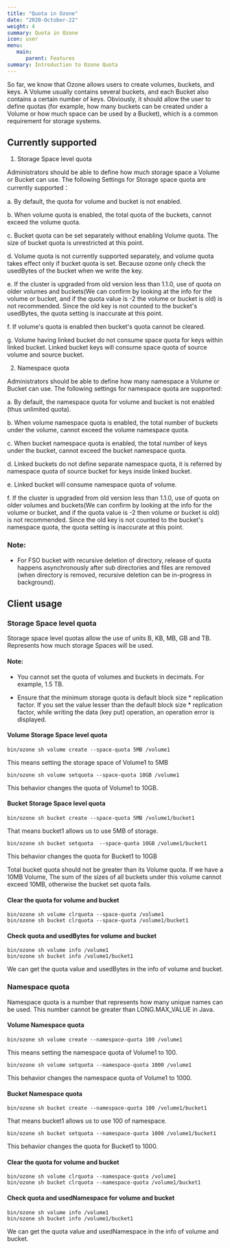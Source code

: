 ```yaml
---
title: "Quota in Ozone"
date: "2020-October-22"
weight: 4
summary: Quota in Ozone
icon: user
menu:
   main:
      parent: Features
summary: Introduction to Ozone Quota
---
```

<!---
  Licensed to the Apache Software Foundation (ASF) under one or more
  contributor license agreements.  See the NOTICE file distributed with
  this work for additional information regarding copyright ownership.
  The ASF licenses this file to You under the Apache License, Version 2.0
  (the "License"); you may not use this file except in compliance with
  the License.  You may obtain a copy of the License at

      http://www.apache.org/licenses/LICENSE-2.0

  Unless required by applicable law or agreed to in writing, software
  distributed under the License is distributed on an "AS IS" BASIS,
  WITHOUT WARRANTIES OR CONDITIONS OF ANY KIND, either express or implied.
  See the License for the specific language governing permissions and
  limitations under the License.
-->

So far, we know that Ozone allows users to create volumes, buckets, and keys. A Volume usually contains several buckets, and each Bucket also contains a certain number of keys. Obviously, it should allow the user to define quotas (for example, how many buckets can be created under a Volume or how much space can be used by a Bucket), which is a common requirement for storage systems.

## Currently supported
1. Storage Space level quota

Administrators should be able to define how much storage space a Volume or Bucket can use. The following Settings for Storage space quota are currently supported：

a. By default, the quota for volume and bucket is not enabled.

b. When volume quota is enabled, the total quota of the buckets, cannot exceed the volume quota.

c. Bucket quota can be set separately without enabling Volume quota. The size of bucket quota is unrestricted at this point.

d. Volume quota is not currently supported separately, and volume quota takes effect only if bucket quota is set. Because ozone only check the usedBytes of the bucket when we write the key.

e. If the cluster is upgraded from old version less than 1.1.0, use of quota on older volumes and buckets(We can confirm by looking at the info for the volume or bucket, and if the quota value is -2 the volume or bucket is old) is not recommended. Since the old key is not counted to the bucket's usedBytes, the quota setting is inaccurate at this point.

f. If volume's quota is enabled then bucket's quota cannot be cleared. 

g. Volume having linked bucket do not consume space quota for keys within linked bucket. Linked bucket keys will consume space quota of source volume and source bucket.

2. Namespace quota

Administrators should be able to define how many namespace a Volume or Bucket can use. The following settings for namespace quota are supported: 

a. By default, the namespace quota for volume and bucket is not enabled (thus unlimited quota).

b. When volume namespace quota is enabled, the total number of buckets under the volume, cannot exceed the volume namespace quota.

c. When bucket namespace quota is enabled, the total number of keys under the bucket, cannot exceed the bucket namespace quota.

d. Linked buckets do not define separate namespace quota, it is referred by namespace quota of source bucket for keys inside linked bucket.

e. Linked bucket will consume namespace quota of volume.

f. If the cluster is upgraded from old version less than 1.1.0, use of quota on older volumes and buckets(We can confirm by looking at the info for the volume or bucket, and if the quota value is -2 then volume or bucket is old) is not recommended. Since the old key is not counted to the bucket's namespace quota, the quota setting is inaccurate at this point.

### Note:
- For FSO bucket with recursive deletion of directory, release of quota happens asynchronously after sub directories and files are removed (when directory is removed, recursive deletion can be in-progress in background).

## Client usage
### Storage Space level quota
Storage space level quotas allow the use of units B, KB, MB, GB and TB. Represents how much storage Spaces will be used.

#### Note:

- You cannot set the quota of volumes and buckets in decimals. For example, 1.5 TB.

- Ensure that the minimum storage quota is default block size * replication factor. If you set the value lesser than the default block size * replication factor, while writing the data (key put) operation, an operation error is displayed.

#### Volume Storage Space level quota
```shell
bin/ozone sh volume create --space-quota 5MB /volume1
```
This means setting the storage space of Volume1 to 5MB

```shell
bin/ozone sh volume setquota --space-quota 10GB /volume1
```
This behavior changes the quota of Volume1 to 10GB.

#### Bucket Storage Space level quota
```shell
bin/ozone sh bucket create --space-quota 5MB /volume1/bucket1
```
That means bucket1 allows us to use 5MB of storage.

```shell
bin/ozone sh bucket setquota  --space-quota 10GB /volume1/bucket1 
```
This behavior changes the quota for Bucket1 to 10GB

Total bucket quota should not be greater than its Volume quota. If we have a 10MB Volume, The sum of the sizes of all buckets under this volume cannot exceed 10MB, otherwise the bucket set quota fails.

#### Clear the quota for volume and bucket
```shell
bin/ozone sh volume clrquota --space-quota /volume1
bin/ozone sh bucket clrquota --space-quota /volume1/bucket1
```

#### Check quota and usedBytes for volume and bucket
```shell
bin/ozone sh volume info /volume1
bin/ozone sh bucket info /volume1/bucket1
```
We can get the quota value and usedBytes in the info of volume and bucket.

### Namespace quota
Namespace quota is a number that represents how many unique names can be used. This number cannot be greater than LONG.MAX_VALUE in Java.

#### Volume Namespace quota
```shell
bin/ozone sh volume create --namespace-quota 100 /volume1
```
This means setting the namespace quota of Volume1 to 100.

```shell
bin/ozone sh volume setquota --namespace-quota 1000 /volume1
```
This behavior changes the namespace quota of Volume1 to 1000.

#### Bucket Namespace quota
```shell
bin/ozone sh bucket create --namespace-quota 100 /volume1/bucket1
```
That means bucket1 allows us to use 100 of namespace.

```shell
bin/ozone sh bucket setquota --namespace-quota 1000 /volume1/bucket1 
```
This behavior changes the quota for Bucket1 to 1000.

#### Clear the quota for volume and bucket
```shell
bin/ozone sh volume clrquota --namespace-quota /volume1
bin/ozone sh bucket clrquota --namespace-quota /volume1/bucket1
```

#### Check quota and usedNamespace for volume and bucket
```shell
bin/ozone sh volume info /volume1
bin/ozone sh bucket info /volume1/bucket1
```
We can get the quota value and usedNamespace in the info of volume and bucket.